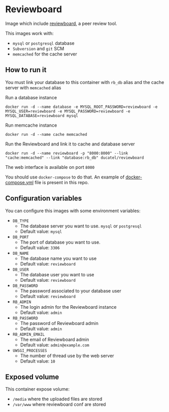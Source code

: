 # Reviewboard

Image which include [reviewboard](https://www.reviewboard.org), a peer review tool.

This images work with:
* `mysql` or `postgresql` database
* `Subversion` and `git` SCM
* `memcached` for the cache server

## How to run it

You must link your database to this container with `rb_db` alias and the cache server with `memcached` alias


Run a database instance
```
docker run -d --name database -e MYSQL_ROOT_PASSWORD=reviewboard -e MYSQL_USER=reviewboard -e MYSQL_PASSWORD=reviewboard -e MYSQL_DATABASE=reviewboard mysql
```

Run memcache instance
```
docker run -d --name cache memcached
```

Run the Reviewboard and link it to cache and database server
```
docker run -d --name reviewboard -p "8000:8000" --link "cache:memcached" --link "database:rb_db" ducatel/reviewboard
```

The web interface is available on port `8000`

You should use `docker-compose` to do that. An example of [docker-compose.yml](https://github.com/Ducatel/reviewboard/blob/master/docker-compose.yml) file is present in this repo.

## Configuration variables

You can configure this images with some environment variables:

* `DB_TYPE` 
    * The database server you want to use. `mysql` or `postgresql`
    * Default value: `mysql`
* `DB_PORT`
    * The port of database you want to use.
    * Default value: `3306`
* `DB_NAME`
    * The database name you want to use
    * Default value: `reviewboard`
* `DB_USER`
    * The database user you want to use
    * Default value: `reviewboard`
* `DB_PASSWORD`
    * The password associated to your database user
    * Default value: `reviewboard`
* `RB_ADMIN`
    * The login admin for the Reviewboard instance
    * Default value: `admin`
* `RB_PASSWORD`
    * The password of Reviewboard admin
    * Default value: `admin`
* `RB_ADMIN_EMAIL`
    * The email of Reviewboard admin
    * Default value: `admin@example.com`
* `UWSGI_PROCESSES`
    * The number of thread use by the web server
    * Default value: `10`

## Exposed volume

This container expose volume:
* `/media` where the uploaded files are stored
* `/var/www` where reviewboard conf are stored


